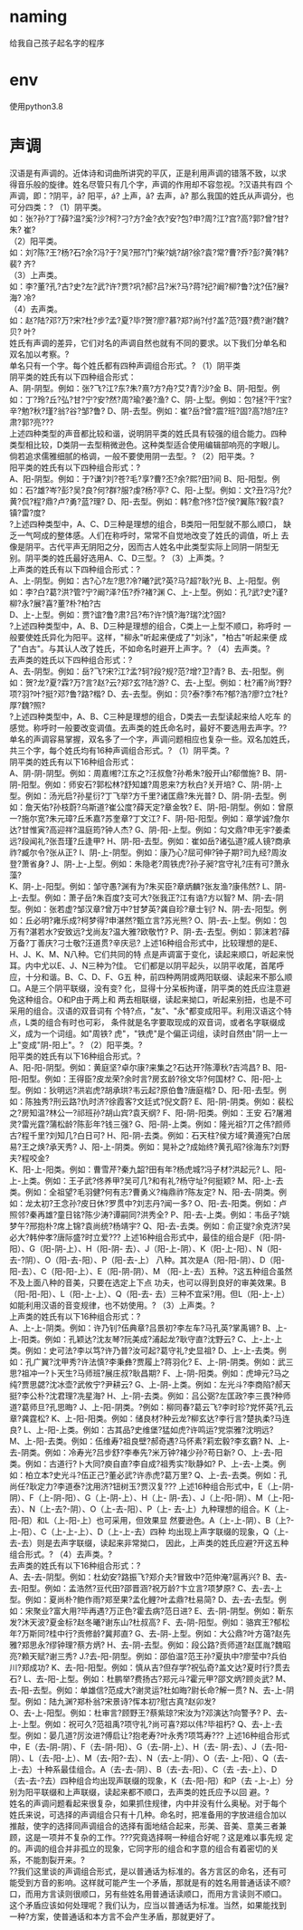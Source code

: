 # naming
给我自己孩子起名字的程序

# env
使用python3.8

# 声调
汉语是有声调的。近体诗和词曲所讲究的平仄，正是利用声调的错落不致，以求
得音乐般的旋律。姓名尽管只有几个字，声调的作用却不容忽视。?汉语共有四
个声调，即：?阴平，ā? 阳平，á? 上声，ǎ? 去声，à? 
那么我国的姓氏从声调分，也可分四类：? 
（1）阴平类。  
如：张?孙?丁?薛?温?奚?沙?柯?刁?方?金?衣?安?包?申?周?江?宫?高?郭?曾?甘?朱?
崔?  
（2）阳平类。  
如：刘?陈?王?杨?石?余?冯?于?吴?邢?门?柴?姚?胡?徐?袁?常?曹?乔?彭?黄?韩?裴?
齐?  
（3）上声类。  
如：李?董?孔?古?史?左?武?许?贾?巩?郝?吕?米?马?蒋?纪?阚?柳?鲁?沈?伍?展?海?
冷?  
（4）去声类。  
如：赵?陆?邓?万?宋?杜?步?孟?夏?毕?贺?廖?慕?郑?尚?付?盖?范?聂?费?谢?魏?贝?
叶?  
姓氏有声调的差异，它们对名的声调自然也就有不同的要求。以下我们分单名和 
双名加以考察。?  
单名只有一个字。每个姓氏都有四种声调组合形式。? 
（1）阴平类  
阴平类的姓氏有以下四种组合形式：  
A、阴-阴型。例如：张?飞?江?东?朱?熹?方?舟?艾?青?沙?金 
B、阴-阳型。例如：丁?玲?丘?弘?甘?宁?安?然?周?瑜?姜?渔? 
C、阴-上型。例如：包?拯?干?宝?辛?勉?秋?瑾?翁?谷?邹?鲁? 
D、阴-去型。例如：崔?岳?曾?震?班?固?高?旭?庄?肃?郭?亮???  
上述四种类型的声音都比较和谐，说明阴平类的姓氏具有较强的组合能力。四种
类型相比较，D类阴一去型稍微逊色。这种类型适合使用编辑部响亮的字眼儿。
倘若追求儒雅细腻的格调，一般不要使用阴一去型。? 
（2）阳平类。?  
阳平类的姓氏有以下四种组合形式：?  
A、阳-阴型。例如：于?谦?刘?苍?毛?享?曹?丕?余?熙?田?间 
B、阳-阳型。例如：石?雄?岑?彭?吴?良?何?群?服?虔?杨?亭? 
C、阳-上型。例如：文?丑?冯?允?黄?侃?程?鼎?卢?勇?蓝?理? 
D、阳-去型。例如：韩?愈?佟?岱?侯?翼陈?毅?袁?镇?雷?度?  
?上述四种类型中，A、C、D三种是理想的组合，B类阳一阳型就不那么顺口，
缺乏一气呵成的整体感。人们在称呼时，常常不自觉地改变了姓氏的调值，听上
去像是阴平。古代平声无阴阳之分，因而古人姓名中此类型实际上同阴一阴型无
别。阴平类的姓氏最好选用A、C、D三型。? 
（3）上声类。?  
上声类的姓氏有以下四种组合形式：?  
A、上-阴型。例如：古?心?左?思?冷?曦?武?英?马?超?耿?光 
B、上-阳型。例如：李?白?葛?洪?管?宁?阚?泽?伍?乔?褚?渊 
C、上-上型。例如：孔?武?史?谨?柳?永?展?喜?董?朴?柏?古  
D、上-上型。例如：贾?谊?鲁?肃?吕?布?许?慎?海?瑞?沈?固?  
?上述四种类型中，A、B、D三种是理想的组合，C类上一上型不顺口，称呼时
一般要使姓氏异化为阳平。这样，"柳永"听起来便成了"刘泳"，"柏古"听起来便
成了"白古"。与其认人改了姓氏，不如命名时避开上声字。? 
（4）去声类。?  
去声类的姓氏以下四种组合形式：?  
A、去-阴型。例如：岳?飞?宋?江?孟?轲?段?规?范?增?卫?青? 
B、去-阳型。例如：贺?龙?夏?霖?万?言?赵?云?郑?玄?陆?游? 
C、去-上型。例如：杜?甫?尚?野?项?羽?叶?挺?邓?鲁?路?楷? 
D、去-去型。例如：贝?泰?季?布?郁?浩?廖?立?杜?厚?魏?照?  
?上述四种类型中，A、B、C三种是理想的组合，D类去一去型读起来给人吃车
的感觉。称呼时一般要改变调值。去声类的姓氏命名时，最好不要选用去声字。?? 
单名的声调容易掌握，双名多了一个字，声调问题相应也复杂一些。双名加姓氏，
共三个字，每个姓氏均有16种声调组合形式。? 
（1）阴平类。?  
阴平类的姓氏有以下16种组合形式：  
A、阴-阴-阴型。例如：周嘉缃?江东之?汪叔詹?孙希朱?殷开山?郗僧施? 
B、阴-阴-阳型。例如：师安石?郭松林?舒知雄?周恩来?方秋白?关开培? 
C、阴-阴-上型。例如：汤光启?孙星衍?丁飞举?方千里?诸匡鼎?朱光普? 
D、阴-阴-去型。例如：詹天佑?孙枝蔚?乌斯道?崔公度?薛天定?章金牧? 
E、阴-阳-阴型。例如：曾原一?施尔宽?朱元璋?丘禾嘉?苏奎章?丁文江? 
F、阴-阳-阳型。例如：章学诚?詹尔达?甘惟寅?高迎祥?温庭筠?钟人杰? 
G、阴-阳-上型。例如：勾文鼎?申无宇?姜柔远?段闻礼?张吾瑾?丘逢甲? 
H、阴-阳-去型。例如：崔如岳?诸弘道?戚人镜?商承祚?臧尔令?张从正? 
I、阴-上-阴型。例如：康乃心?屈可伸?钟子期?司九经?周汝登?萧省身? 
J、阴-上-上型。例如：朱隐老?周铁虎?孙子昶?宫守礼?庄有可?萧永藻?  
K、阴-上-阳型。例如：邹守愚?渊有为?朱买臣?章炳麟?张友渔?康伟然? 
L、阴-上-去型。例如：萧子岳?朱百度?支可大?张我正?江有诰?方以智? 
M、阴-去-阴型。例如：张若虚?邹汉章?曾万中?甘梦英?龚自珍?章士钊? 
N、阴-去-阳型。例如：丘必明?雍乐成?柯梦得?申湛然?甄立言?苏光熊? 
O、阴-去-上型。例如：包万有?湛若水?安致远?戈尚友?温大雅?欧敬竹? 
P、阴-去-去型。例如：郭沫若?薛万备?丁善庆?刁士敬?汪道贯?辛庆忌? 
上述16种组合形式中，比较理想的是E、H、J、K、M、N八种。它们共同的特
点是声调富于变化，读起来顺口，听起来悦耳。内中尤以E、J、N三种为?佳。
它们都是以阴平起头，以阴平收尾，首尾呼应，十分和谐。B、C、D、F、G五
种，前四种两阴或两阳联缀、读起来不那么顺口。A是三个阴平联缀，没有变?
化，显得十分呆板拘谨，阴平类的姓氏应注意避免这种组合。O和P由于两上和
两去相联缀，读起来拗口，听起来别扭，也是不可采用的组合。汉语的双音词有
个特?点，"友"、"永"都变成阳平。利用汉语这个特点，L类的组合有时也可彩，
条件就是名字要取现成的双音词，或者名字联缀成义，成为一个词组。如"周铁?
虎"，"铁虎"是个偏正词组，读时自然由"阴一上一上"变成"阴-阳上"。? 
（2）阳平类。?  
阳平类的姓氏有以下16种组合形式。?  
A、阳-阳-阴型。例如：黄庭坚?卓尔康?来集之?石达开?陈潭秋?吉鸿昌? 
B、阳-阳-阳型。例如：王得臣?皮龙荣?余时言?房玄龄?徐文华?何国材? 
C、阳-阳-上型。例如：狄明远?洪岩虎?胡承珙?韦云起?原伯鲁?唐庭楷? 
D、阳-阳-去型。例如：陈独秀?刑云路?仇时济?徐霞客?文廷式?倪文蔚? 
E、阳-阴-阴类。例如：裴松之?房知温?林公一?祁班孙?胡山宾?袁天纲? 
F、阳-阴-阳类。例如：王安	石?屠湘灵?雷光霆?蒲松龄?陈彭年?钱三强? 
G、阳-阴-上类。例如：隆光祖?丌之伟?颜师古?程千里?刘知几?白日可? 
H、阳-阴-去类。例如：石天柱?侯方域?黄遵宪?白居易?王之焕?承天秀? 
J、阳-上-阴类。例如：晃补之?成始终?黄孔昭?徐海东?刘野夫?程咬金?  
K、阳-上-阳类。例如：曹雪芹?秦九韶?田有年?杨虎城?冯子材?洪起元? 
L、阳-上-上类。例如：王子武?佟养甲?吴可几?和有礼?杨守址?何挺颖? 
M、阳-上-去类。例如：全祖望?毛羽健?何有志?曹勇义?梅鼎祚?陈友定? 
N、阳-去-阴类。例如：龙太初?王念孙?皮日休?罗贯中?刘志丹?闻一多? 
O、阳-去-阳类。例如：卢照邻?秦再雄?童日铭?陈少涛?谭嗣同?洪秀全? 
P、阳-去-上类。例如：韦岳子?姚梦午?邢抱朴?席上锦?袁尚统?杨靖宇? 
Q、阳-去-去类。例如：俞正燮?余克济?吴必大?韩仲孝?唐际盛?时立爱??? 
上述16种组合形式中，最佳的组合是F（阳-阴-阳）、G（阳-阴-上）、H（阳-阴-
去）、J（阳-上-阴）、K（阳-上-阳）、N（阳-去-?阴）、O（阳-去-阳）、P（阳-去-上）
八种。其次是A（阳-阳-阴）、D（阳-阳-去）、C（阳-阳-上）、E（阳-阴-阴）、M
（阳-上-去）五种。?这五种组合虽然不及上面八种的音美，只要在选定上下点
功夫，也可以得到良好的审美效果。B（阳-阳-阳）、L（阳-上-上）、Q（阳-去-
去）三种不宜采?用。但L（阳-上-上）如能利用汉语的音变规律，也不妨使用。? 
（3）上声类。?  
上声类的姓氏有以下16种组合形式：?  
A、上-上-阴类。例如：许乃钊?伍典章?吕景初?李左车?马孔英?掌禹锡? 
B、上-上-阳类。例如：孔颖达?沈友琴?阮美成?浦起龙?耿守直?沈野云? 
C、上-上-上类。例如：史可法?李以笃?许乃普?汝可起?葛守礼?史显祖? 
D、上-上-去类。例如：孔广翼?沈甲秀?许法慎?李秉彝?贾履上?蒋羽化? 
E、上-阴-阴类。例如：武三思?祖冲一?卜天生?马师班?展庄叔?耿昌期? 
F、上-阴-阳类。例如：虎坤元?马之纯?贾思勰?沈冰壶?武攸宁?尹耕云? 
G、上-阴-上类。例如：左光斗?李商陷?郝天挺?李公朴?沈君理?冼星海? 
H、上-阴-去类。例如：吕公弼?左匡政?李三畏?种师道?葛师旦?孔思晦? 
J、上-阳-阴类。?例如：柳同春?葛云飞?李时珍?党怀英?孔云章?龚霆松? 
K、上-阳-阳类。例如：储良材?种云龙?柳玄达?李行言?楚执柔?马连良? 
L、上-阳-上类。例如：古其品?史维堡?猛如虎?许鸣运?党崇雅?沈明远?  
M、上-阳-去类。例如：伍维寿?祖良壁?郝奇遇?马怀素?莉宏毅?李玄霸? 
N、上-去-阴类。例如：冷寿光?吕步舒?李奉先?米万钟?褚少孙?苟日新? 
O、上-去-阳类。例如：古道行?卜大同?庾自直?李自成?祖秀实?耿静如? 
P、上-去-上类。例如：柏立本?史光斗?伍正己?董必武?许赤虎?葛万里? 
Q、上-去-去类。例如：孔尚任?耿定力?李道泰?沈用济?钮树玉?贾汉复??? 
上述16种组合形式中，E（上-阴-阴）、F（上-阴-阳）、G（上-阴-上）、H（上-
阴-去）、J（上-阳-阴）、M（上-阳-去）、N（上-去?-阴）、O（上-去-阳）、P（上-
去-上）九种理想的组合。K（上-阳-阳）和L（上-阳-上）也可采用，但效果显
然要逊色。A（上-上-阴）、B（上?-上-阳）、C（上-上-上）、D（上-上-去）四种
均出现上声字联缀的现象，Q（上-去-去）则是去声字联缀，读起来非常拗口，
因此，上声类的姓氏应避?开这五种组合形式。? 
（4）去声类。?  
去声类的姓氏有以下16种组合形式：?  
A、去-去-阴型。例如：杜幼安?路振飞?郑介夫?冒致中?范仲淹?扈再兴? 
B、去-去-阳型。例如：孟浩然?豆代田?邵晋涵?祝万龄?卞立言?项梦原? 
C、去-去-上型。例如：夏尚朴?鲍作雨?郑至果?孟化鲤?叶孟鼎?杜易简? 
D、去-去-去型。例如：宋聚业?富大用?毕再遇?万正色?霍去病?范日进? 
E、去-阴-阴型。例如：靳东发?沐天波?夏金标?赵冬曦?谢东山?杜叔高? 
F、去-阴-阳型。例如：骆宾王?郁松年?万斯同?桂中行?贡修龄?冀邦直? 
G、去-阴-上型。例如：大公鼎?叶方蔼?赵先雅?郑思永?缪钟理?蔡方炳? 
H、去-阴-去型。例如：段公路?贡师道?赵匡胤?魏昭亮?赖天赋?谢三秀? 
J.?去-阳-阴型。例如：邵伯温?范王孙?夏执中?廖莹中?兵伯川?郑成功? 
K、去-阳-阳型。例如：慎从吉?但存学?祝弘奇?盖文达?夏时行?贯去石? 
L、去-阳-上型。例如：杜鹏举?费扬古?郑元斗?霍元甲?邵文炳?顾炎武? 
M、去-阳-去型。例如：单雄信?范成大?谢灵运?杜如晦?尉长命?解一贯? 
N、去-上-阴型。例如：陆九渊?郑朴翁?宋景诗?恽本初?慰古真?赵卯发?  
O、去-上-阳型。例如：杜审言?顾野王?蔡紫琼?宋汝为?邓演达?向警予? 
P、去-上-上型。例如：祝可久?范祖禹?项守礼?尚可喜?郑以伟?毕祖朽? 
Q、去-上-去型。例如：晏几道?厉汝进?傅启让?抱老寿?叶永秀?项笃寿??? 
上述16种组合形式中，E（去-阴-阴）、F（去-阴-阳）、G（去-阴-上）、H（去-
阴-去）、J（去-阳-阴）、L（去-阳-上）、M（去-阳?-去）、N（去-上-阴）、O（去-
上-阳）、Q（去-上-去）十种系最佳组合。A（去-去-阴）、B（去-去-阳）、C（去
-去-上）、D（去-去-?去）四种组合均出现声联缀的现象，K（去-阳-阳）和P（去
-上-上）分别为阳平联缀和上声联缀，读起来都不顺口，去声类的姓氏应予以回
避。?  
姓名的声调问题看起来很复杂，如果抓住规律，内中并没有什么奥秘。对于每个
姓氏来说，可选择的声调组合只有十几种。命名时，把准备用的字放进组合加以
推敲，使字的选择同声调组合的选择有面地结合起来，形美、音美、意美三者兼
顾，这是一项并不复杂的工作。???究竟选择啊一种组合好呢？这是难以事先规
定的。声调的组合并非孤立的现象，它同字形的组合和字意的组合有着密切的关
系，不能割裂开来。?  
??我们这里谈的声调组合形式，是以普通话为标准的。各方言区的命名，还有可
能受到方音的影响。这样就可能产生一个矛盾，那就是有的姓名用普通话读不顺?
口，而用方言读则很顺口，另有些姓名用普通话读顺口，而用方言读则不顺口。
这个矛盾应该如何处理呢？我们认为，应当以普通话为标准。当然，如果能找到
一种?方案，使普通话和本方言不会产生矛盾，那就更好了。 
 
